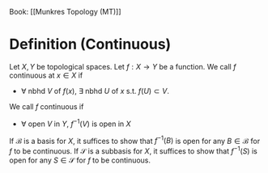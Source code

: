 Book: [[Munkres Topology (MT)]]
# Definition (Continuous)
Let $X,Y$ be topological spaces.
Let $f:X\to Y$ be a function.
We call $f$ continuous at $x\in X$ if
- $\forall$ nbhd $V$ of $f(x)$, $\exists$ nbhd $U$ of $x$ s.t. $f(U)\subset V$.

We call $f$ continuous if 
- $\forall$ open $V$ in $Y$, $f^{-1}(V)$ is open in $X$

If $\mathscr{B}$ is a basis for $X$, it suffices to show that $f^{-1}(B)$ is open for any $B\in \mathscr{B}$ for $f$ to be continuous.
If $\mathcal{S}$ is a subbasis for $X$, it suffices to show that $f^{-1}(S)$ is open for any $S\in \mathcal{S}$ for $f$ to be continuous.